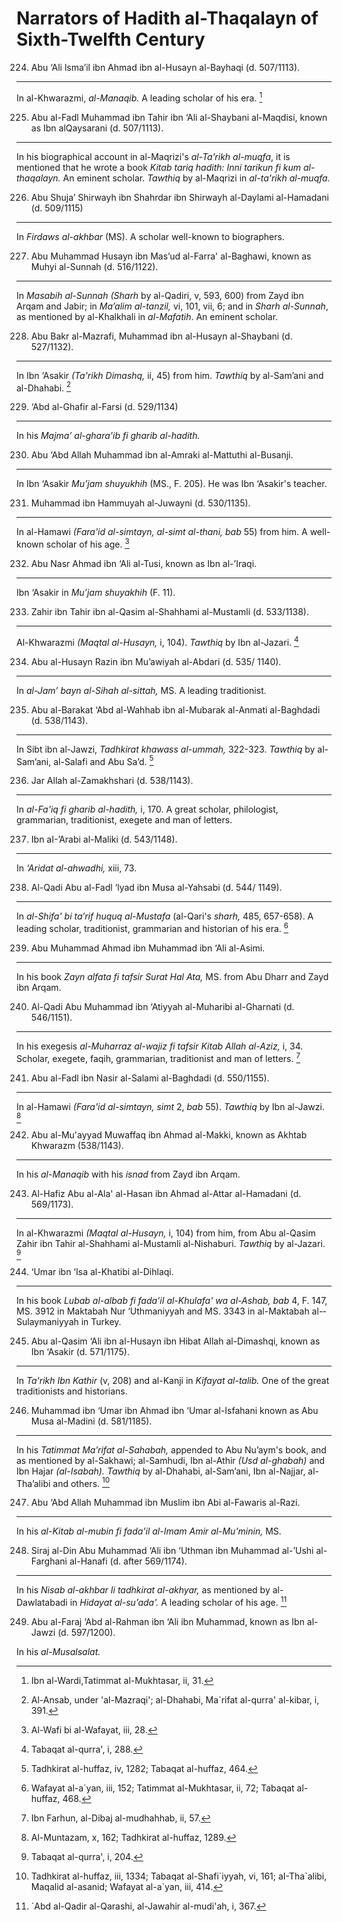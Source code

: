 Narrators of Hadith al-Thaqalayn of Sixth-Twelfth Century
=========================================================

224. Abu ‘Ali lsma’il ibn Ahmad ibn al-Husayn al-Bayhaqi (d. 507/1113).
-----------------------------------------------------------------------

In al-Khwarazmi, *al-Manaqib.* A leading scholar of his era. [^1]

225. Abu al-Fadl Muhammad ibn Tahir ibn ‘Ali al-Shaybani al-Maqdisi, known as Ibn al­Qaysarani (d. 507/1113).
-------------------------------------------------------------------------------------------------------------

In his biographical account in al-Maqrizi's *al-Ta’rikh al-muqfa*, it is
mentioned that he wrote a book *Kitab tariq hadith: Inni tarikun fi kum
al-thaqalayn.* An eminent scholar. *Tawthiq* by al-­Maqrizi in
*al-ta'rikh al-­muqfa.*

226. Abu Shuja’ Shirwayh ibn Shahrdar ibn Shirwayh al-­Daylami al-Hamadani (d. 509/1115)
----------------------------------------------------------------------------------------

In *Firdaws al-akhbar* (MS). A scholar well-known to biographers.

227. Abu Muhammad Husayn ibn Mas’ud al-Farra' al-Baghawi, known as Muhyi al-Sunnah (d. 516/1122).
-------------------------------------------------------------------------------------------------

In *Masabih al-Sunnah (Sharh* by al-Qadiri, v, 593, 600) from Zayd ibn
Arqam and Jabir; in *Ma’alim al-tanzil,* vi, 101, vii, 6; and in *Sharh
al-Sunnah*, as mentioned by al-Khalkhali in *al-Mafatih*. An eminent
scholar.

228. Abu Bakr al-­Mazrafi, Muhammad ibn al-Husayn al-Shaybani (d. 527/1132).
----------------------------------------------------------------------------

In Ibn ‘Asakir *(Ta'rikh Dimashq,* ii, 45) from him. *Tawthiq* by
al-Sam’ani and al-Dhahabi. [^2]

229. ‘Abd al-Ghafir al-Farsi (d. 529/1134)
------------------------------------------

In his *Majma’ al-­ghara'ib fi gharib al-hadith.*

230. Abu ‘Abd Allah Muhammad ibn al-Amraki al-­Mattuthi al-­Busanji.
--------------------------------------------------------------------

In Ibn ‘Asakir *Mu’jam shuyukhih* (MS., F. 205). He was Ibn ‘Asakir's
teacher.

231. Muhammad ibn Hammuyah al-Juwayni (d. 530/1135).
----------------------------------------------------

In al-Hamawi *(Fara'id al-simtayn, al-simt al-thani, bab* 55) from him.
A well-known scholar of his age. [^3]

232. Abu Nasr Ahmad ibn ‘Ali al-­Tusi, known as Ibn al-’Iraqi.
--------------------------------------------------------------

Ibn ‘Asakir in *Mu’jam shuyakhih* (F. 11).

233. Zahir ibn Tahir ibn al-Qasim al-­Shahhami al-Mustamli (d. 533/1138).
-------------------------------------------------------------------------

Al-Khwarazmi *(Maqtal al-Husayn,* i, 104). *Tawthiq* by Ibn al-Jazari.
[^4]

234. Abu al-Husayn Razin ibn Mu’awiyah al-Abdari (d. 535/ 1140).
----------------------------------------------------------------

In *al-Jam’ bayn al-Sihah al-sittah,* MS. A leading traditionist.

235. Abu al-Barakat ‘Abd al-Wahhab ibn al-Mubarak al-Anmati al-Baghdadi (d. 538/1143).
--------------------------------------------------------------------------------------

In Sibt ibn al-Jawzi, *Tadhkirat khawass al-ummah,* 322-323. *Tawthiq*
by al-Sam’ani, al-­Salafi and Abu Sa’d. [^5]

236. Jar Allah al-Zamakhshari (d. 538/1143).
--------------------------------------------

In *al-Fa'iq fi gharib al-hadith,* i, 170. A great scholar, philologist,
grammarian, traditionist, exegete and man of letters.

237. Ibn aI-’Arabi al-Maliki (d. 543/1148).
-------------------------------------------

In *‘Aridat al-ahwadhi,* xiii, 73.

238. Al-Qadi Abu al-Fadl ‘lyad ibn Musa al-Yahsabi (d. 544/ 1149).
------------------------------------------------------------------

In *al-Shifa' bi ta’rif huquq al-Mustafa* (al-Qari's *sharh,* 485,
657-658). A leading scholar, traditionist, grammarian and historian of
his era. [^6]

239. Abu Muhammad Ahmad ibn Muhammad ibn ‘Ali al-Asimi.
-------------------------------------------------------

In his book *Zayn al­fata fi tafsir Surat Hal Ata,* MS. from Abu Dharr
and Zayd ibn Arqam.

240. Al-Qadi Abu Muhammad ibn ‘Atiyyah al-Muharibi al-Gharnati (d. 546/1151).
-----------------------------------------------------------------------------

In his exegesis *al-Muharraz al-wajiz fi tafsir Kitab Allah al-Aziz,* i,
34. Scholar, exegete, faqih, grammarian, traditionist and man of
letters. [^7]

241. Abu al-Fadl ibn Nasir al-Salami al-Baghdadi (d. 550/1155).
---------------------------------------------------------------

In al-Hamawi *(Fara'id al-simtayn, simt* 2, *bab* 55). *Tawthiq* by Ibn
al-­Jawzi. [^8]

242. Abu al-Mu'ayyad Muwaffaq ibn Ahmad al-Makki, known as Akhtab Khwarazm (538/1143).
--------------------------------------------------------------------------------------

In his *al-Manaqib* with his *isnad* from Zayd ibn Arqam.

243. Al-Hafiz Abu al-Ala' al-Hasan ibn Ahmad al-Attar al-Hamadani (d. 569/1173).
--------------------------------------------------------------------------------

In al-Khwarazmi *(Maqtal al-Husayn,* i, 104) from him, from Abu al-Qasim
Zahir ibn Tahir al-Shahhami al-Mustamli al-Nishaburi. *Tawthiq* by
al-Jazari. [^9]

244. ‘Umar ibn ‘Isa al-Khatibi al-Dihlaqi.
------------------------------------------

In his book *Lubab al-albab fi fada'iI al-Khulafa' wa al-Ashab, bab* 4,
F. 147, MS. 3912 in Maktabah Nur ‘Uthmaniyyah and MS. 3343 in
al-Maktabah al-­Sulaymaniyyah in Turkey.

245. Abu al-Qasim ‘Ali ibn al-Husayn ibn Hibat Allah al-Dimashqi, known as Ibn ‘Asakir (d. 571/1175).
-----------------------------------------------------------------------------------------------------

In *Ta'rikh Ibn Kathir* (v, 208) and al-Kanji in *Kifayat al-talib.* One
of the great traditionists and historians.

246. Muhammad ibn ‘Umar ibn Ahmad ibn ‘Umar al-Isfahani known as Abu Musa al-Madini (d. 581/1185).
--------------------------------------------------------------------------------------------------

In his *Tatimmat Ma’rifat al-Sahabah,* appended to Abu Nu’aym's book,
and as mentioned by al-Sakhawi; al-Samhudi, Ibn al-Athir *(Usd
al-ghabah)* and Ibn Hajar *(al-Isabah).* *Tawthiq* by al-Dhahabi,
al-Sam’ani, Ibn al-Najjar, al-Tha’alibi and others. [^10]

247. Abu ‘Abd Allah Muhammad ibn Muslim ibn Abi al-Fawaris al-Razi.
-------------------------------------------------------------------

In his *al-Kitab al-mubin fi fada'il al-Imam Amir al-Mu'minin,* MS.

248. Siraj al-Din Abu Muhammad ‘Ali ibn ‘Uthman ibn Muhammad al-’Ushi al-Farghani al-Hanafi (d. after 569/1174).
----------------------------------------------------------------------------------------------------------------

In his *Nisab al-akhbar Ii tadhkirat al-akhyar,* as mentioned by
al-Dawlatabadi in *Hidayat al-su’ada'.* A leading scholar of his age.
[^11]

249. Abu al-Faraj ‘Abd al-Rahman ibn ‘Ali ibn Muhammad, known as Ibn
al-Jawzi (d. 597/1200).

In his *al-Musalsalat.*

[^1]: Ibn al-­Wardi,Tatimmat al-Mukhtasar, ii, 31.

[^2]: Al-Ansab, under 'al-­Mazraqi'; al-Dhahabi, Ma\`rifat al-­qurra'
al-­kibar, i, 391.

[^3]: Al-Wafi bi al-Wafayat, iii, 28.

[^4]: Tabaqat al-qurra', i, 288.

[^5]: Tadhkirat al-huffaz, iv, 1282; Tabaqat al-huffaz, 464.

[^6]: Wafayat al-a\`yan, iii, 152; Tatimmat al-Mukhtasar, ii, 72;
Tabaqat al-huffaz, 468.

[^7]: Ibn Farhun, al-Dibaj al-­mudhahhab, ii, 57.

[^8]: Al-Muntazam, x, 162; Tadhkirat al-huffaz, 1289.

[^9]: Tabaqat al-qurra', i, 204.

[^10]: Tadhkirat al-huffaz, iii, 1334; Tabaqat al-Shafi\`iyyah, vi, 161;
aI-Tha\`alibi, Maqalid al-asanid; Wafayat al-a\`yan, iii, 414.

[^11]: \`Abd al-Qadir al-Qarashi, al-Jawahir al-mudi'ah, i, 367.


